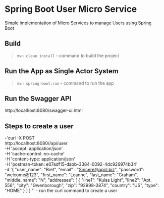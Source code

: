 # Spring Boot User Micro Service

Simple implementation of Micro Services to manage Users using Spring Boot

## Build

> `mvn clean install`  - command to build the project


## Run the App as Single Actor System

> `mvn spring-boot:run` - command to run the app

## Run the Swagger API

http://localhost:8080/swagger-ui.html

## Steps to create a user

-'curl -X POST \
  http://localhost:8080//api/user \
  -H 'accept: application/json' \
  -H 'cache-control: no-cache' \
  -H 'content-type: application/json' \
  -H 'postman-token: e07adf15-dabb-3384-0092-4dc926974b34' \
  -d '{
  "user_name": "Bret",
  "email" : "Sincere@april.biz",
  "password": "welcome@123",
  "first_name": "Leanne",
  "last_name": "Graham",
  "middle_name": "N",
  "addresses": [
    {
      "line1": "Kulas Light",
      "line2": "Apt. 556",
      "city": "Gwenborough",
      "zip": "92998-3874",
      "country": "US",
      "type": "HOME"
    }
  ]
}
'' - run the curl command to create a user


